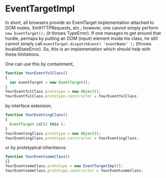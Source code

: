 EventTargetImpl
===============
In short, all browsers provide an EventTarget implementation attached to DOM nodes, XmlHTTPRequests, etc.; however, one cannot simply perform `new EventTarget();` (it throws TypeError).  If one manages to get around that hurdle, perhaps by putting an DOM (input) element inside his class, he still cannot simply call `eventTarget.dispatchEvent( 'eventName' );` (throws InvalidStateError).  So, this is an implementation which should help with these limitations.

One can use this by containment,
```javascript
function YourEventfulClass()
{
  var eventTarget = new EventTarget();
}
YourEventfulClass.prototype = new Object();
YourEventfulClass.prototype.constructor = YourEventfulClass;
```
by interface extension,
```javascript
function YourEventingClass()
{
  EventTarget.call( this );
}
YourEventingClass.prototype = new Object();
YourEventingClass.prototype.constructor = YourEventingClass;
```
or by prototypical inheritance.
```javascript
function YourEventsomeClass()
{}
YourEventsomeClass.prototype = new EventTargetImpl();
YourEventsomeClass.prototype.constructor = YourEventsomeClass;
```
